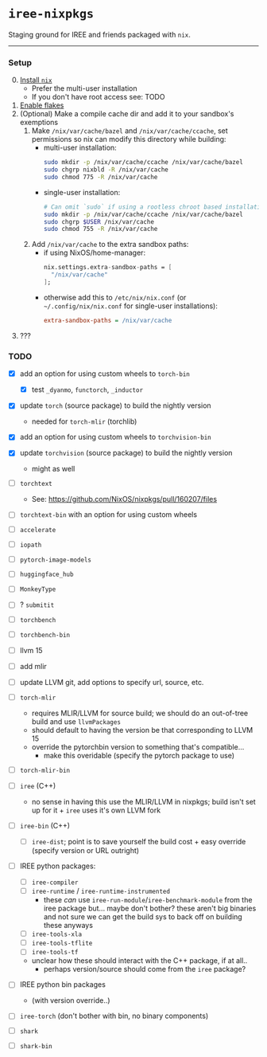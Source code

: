 # `iree-nixpkgs`

Staging ground for IREE and friends packaged with `nix`.

---

### Setup

  0) [Install `nix`](https://nixos.org/download.html#download-nix)
      + Prefer the multi-user installation
      + If you don't have root access see: TODO
  1) [Enable flakes](https://nixos.wiki/wiki/Flakes#Permanent)
  2) (Optional) Make a compile cache dir and add it to your sandbox's exemptions
      1) Make `/nix/var/cache/bazel` and `/nix/var/cache/ccache`, set permissions so nix can modify this directory while building:
          + multi-user installation:
            ```bash
            sudo mkdir -p /nix/var/cache/ccache /nix/var/cache/bazel
            sudo chgrp nixbld -R /nix/var/cache
            sudo chmod 775 -R /nix/var/cache
            ```
          + single-user installation:
            ```bash
            # Can omit `sudo` if using a rootless chroot based installation.
            sudo mkdir -p /nix/var/cache/ccache /nix/var/cache/bazel
            sudo chgrp $USER /nix/var/cache
            sudo chmod 755 -R /nix/var/cache
            ```
      2) Add `/nix/var/cache` to the extra sandbox paths:
          + if using NixOS/home-manager:
            ```nix
            nix.settings.extra-sandbox-paths = [
              "/nix/var/cache"
            ];
            ```
          + otherwise add this to `/etc/nix/nix.conf` (or `~/.config/nix/nix.conf` for single-user installations):
            ```ini
            extra-sandbox-paths = /nix/var/cache
            ```
  3) ???


### TODO

  - [x] add an option for using custom wheels to `torch-bin`
    + [x] test `_dyanmo`, `functorch`, `_inductor`
  - [x] update `torch` (source package) to build the nightly version
    + needed for `torch-mlir` (torchlib)
  - [x] add an option for using custom wheels to `torchvision-bin`
  - [x] update `torchvision` (source package) to build the nightly version
    + might as well
  - [ ] `torchtext`
    * See: https://github.com/NixOS/nixpkgs/pull/160207/files
  - [ ] `torchtext-bin` with an option for using custom wheels
  - [ ] `accelerate`
  - [ ] `iopath`
  - [ ] `pytorch-image-models`
  - [ ] `huggingface_hub`
  - [ ] `MonkeyType`
  - [ ] ? `submitit`
  - [ ] `torchbench`
  - [ ] `torchbench-bin`

  - [ ] llvm 15
  - [ ] add mlir
  - [ ] update LLVM git, add options to specify url, source, etc.
  - [ ] `torch-mlir`
    + requires MLIR/LLVM for source build; we should do an out-of-tree build and use `llvmPackages`
    + should default to having the version be that corresponding to LLVM 15
    + override the pytorchbin version to something that's compatible...
      * make this overidable (specify the pytorch package to use)
  - [ ] `torch-mlir-bin`

  - [ ] `iree` (C++)
    + no sense in having this use the MLIR/LLVM in nixpkgs; build isn't set up for it + `iree` uses it's own LLVM fork
  - [ ] `iree-bin` (C++)
    + [ ] `iree-dist`; point is to save yourself the build cost + easy override (specify version or URL outright)

  - [ ] IREE python packages:
    + [ ] `iree-compiler`
    + [ ] `iree-runtime` / `iree-runtime-instrumented`
      * these _can_ use `iree-run-module`/`iree-benchmark-module` from the iree package but... maybe don't bother? these aren't big binaries and not sure we can get the build sys to back off on building these anyways
    + [ ] `iree-tools-xla`
    + [ ] `iree-tools-tflite`
    + [ ] `iree-tools-tf`
    + unclear how these should interact with the C++ package, if at all..
      * perhaps version/source should come from the `iree` package?
  - [ ] IREE python bin packages
    + (with version override..)

  - [ ] `iree-torch` (don't bother with bin, no binary components)

  - [ ] `shark`
  - [ ] `shark-bin`
